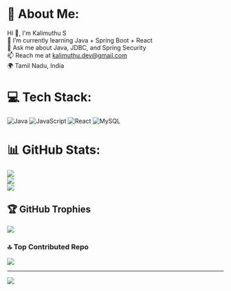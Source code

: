 # 💫 About Me:
Hi 👋, I'm Kalimuthu S<br>🌱 I’m currently learning Java + Spring Boot + React<br>💬 Ask me about Java, JDBC, and Spring Security<br>📫 Reach me at kalimuthu.dev@gmail.com<br>🌍 Tamil Nadu, India<br>


# 💻 Tech Stack:
![Java](https://img.shields.io/badge/java-%23ED8B00.svg?style=flat-square&logo=openjdk&logoColor=white) ![JavaScript](https://img.shields.io/badge/javascript-%23323330.svg?style=flat-square&logo=javascript&logoColor=%23F7DF1E) ![React](https://img.shields.io/badge/react-%2320232a.svg?style=flat-square&logo=react&logoColor=%2361DAFB) ![MySQL](https://img.shields.io/badge/mysql-4479A1.svg?style=flat-square&logo=mysql&logoColor=white)
# 📊 GitHub Stats:
![](https://github-readme-stats.vercel.app/api?username=KALIMUTHUSKM&theme=transparent&hide_border=true&include_all_commits=true&count_private=false)<br/>
![](https://nirzak-streak-stats.vercel.app/?user=KALIMUTHUSKM&theme=transparent&hide_border=true)<br/>
![](https://github-readme-stats.vercel.app/api/top-langs/?username=KALIMUTHUSKM&theme=transparent&hide_border=true&include_all_commits=true&count_private=false&layout=compact)

## 🏆 GitHub Trophies
![](https://github-profile-trophy.vercel.app/?username=KALIMUTHUSKM&theme=transparent&no-frame=true&no-bg=true&margin-w=4)

### 🔝 Top Contributed Repo
![](https://github-contributor-stats.vercel.app/api?username=KALIMUTHUSKM&limit=5&theme=vision-friendly-dark&combine_all_yearly_contributions=true)

---
[![](https://visitcount.itsvg.in/api?id=KALIMUTHUSKM&icon=0&color=0)](https://visitcount.itsvg.in)

<!-- Proudly created with GPRM ( https://gprm.itsvg.in ) -->
